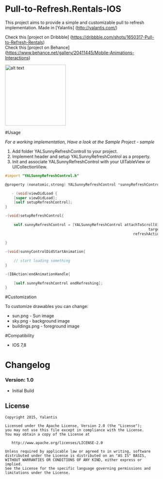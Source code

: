 # Pull-to-Refresh.Rentals-IOS

This project aims to provide a simple and customizable pull to refresh implementation. Made in [Yalantis] (http://yalantis.com/)

Check this [project on Dribbble] (https://dribbble.com/shots/1650317-Pull-to-Refresh-Rentals)  
Check this [project on Behance] (https://www.behance.net/gallery/20411445/Mobile-Animations-Interactions)  

<img src="https://d13yacurqjgara.cloudfront.net/users/125056/screenshots/1650317/realestate-pull_1-2-3.gif" alt="alt text" style="width:200;height:200">

#Usage

*For a working implementation, Have a look at the Sample Project - sample*

1. Add folder YALSunnyRefreshControll to your project.
2. Implement header and setup YALSunnyRefreshControl as a property.
3. Init and associate YALSunnyRefreshControl with your UITableView or UICollectionView.

```objective-c
#import "YALSunnyRefreshControl.h"

@property (nonatomic,strong) YALSunnyRefreshControl *sunnyRefreshControl;

   - (void)viewDidLoad {
    [super viewDidLoad];
    [self setupRefreshControl];
}

-(void)setupRefreshControl{
    
    self.sunnyRefreshControl = [YALSunnyRefreshControl attachToScrollView:self.tableView
                                                                  target:self
                                                           refreshAction:@selector(sunnyControlDidStartAnimation)];
    
}

-(void)sunnyControlDidStartAnimation{
    
    // start loading something
}

-(IBAction)endAnimationHandle{
    
    [self.sunnyRefreshControl endRefreshing];
}

```

#Customization

To customize drawables you can change:
   * sun.png - Sun image
   * sky.png - background image
   * buildings.png - foreground image

#Compatibility
  
  * IOS 7,8
  
# Changelog

### Version: 1.0

  * Initial Build
  
## License

    Copyright 2015, Yalantis

    Licensed under the Apache License, Version 2.0 (the "License");
    you may not use this file except in compliance with the License.
    You may obtain a copy of the License at

       http://www.apache.org/licenses/LICENSE-2.0

    Unless required by applicable law or agreed to in writing, software
    distributed under the License is distributed on an "AS IS" BASIS,
    WITHOUT WARRANTIES OR CONDITIONS OF ANY KIND, either express or implied.
    See the License for the specific language governing permissions and
    limitations under the License.
